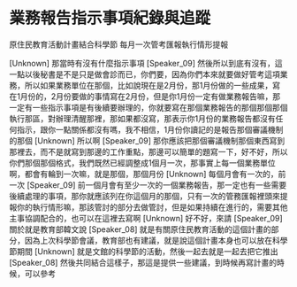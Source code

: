 # 業務報告指示事項紀錄與追蹤
原住民教育活動計畫結合科學節
每月一次管考匯報執行情形提報

[Unknown] 那當時有沒有什麼指示事項
[Speaker_09] 然後所以到底有沒有，這一點以後秘書是不是只是做會診而已，你們要，因為你們本來就要做好管考這項業務，所以如果業務單位在那個，比如說現在是2月份，那1月份做的一些成果，寫在1月份的，2月份要做的事情寫在2月份，但是你1月份一定有做業務報告嘛，那一定有一些指示事項是有後續要辦理的，你就要寫在那個業務報告的那個那個那個執行那區，對辦理清醒那裡，那如果都沒寫，那表示你1月份的業務報告都沒有任何指示，跟你一點關係都沒有嗎，我不相信，1月份你讀記的是報告那個審議機制的那個
[Unknown] 所以啊
[Speaker_09] 那你應該把那個審議機制那個東西寫到那裡去，而不是就寫到那邊的工作重點，那邊可以簡單的題寫一下，好不好，所以你們那個那個格式，我們既然已經調整成1個月一次，那事實上每一個業務單位啊，都會有輪到一次嘛，就是那個，那個月份
[Unknown] 每個月會有一次的，前一次
[Speaker_09] 前一個月會有至少一次的一個業務報告，那一定也有一些需要後續處理的事項，那你就應該列在你這個月的那個，只有一次的管務匯報裡頭來提報你的執行情形嘛，那該管討的部分去做管討，但是如果持續在進行的，需要其他主事協調配合的，也可以在這裡去寫啊
[Unknown] 好不好，來請
[Speaker_09] 關於就是教育部韓文說
[Speaker_08] 就是有關原住民教育活動的這個計畫的部分，因為上次科學節會議，教育部也有建議，就是說這個計畫本身也可以放在科學節期間
[Unknown] 就是文館的科學節的活動，然後一起去就是一起去把它推出
[Speaker_08] 然後共同結合這樣子，那這是提供一些建議，到時候再寫計畫的時候，可以參考